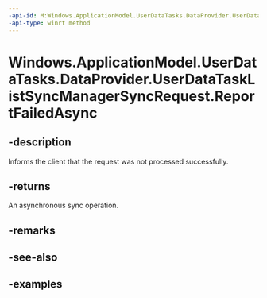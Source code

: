 ```yaml
---
-api-id: M:Windows.ApplicationModel.UserDataTasks.DataProvider.UserDataTaskListSyncManagerSyncRequest.ReportFailedAsync
-api-type: winrt method
---
```


<!-- Method syntax.
public IAsyncAction UserDataTaskListSyncManagerSyncRequest.ReportFailedAsync()
-->

# Windows.ApplicationModel.UserDataTasks.DataProvider.UserDataTaskListSyncManagerSyncRequest.ReportFailedAsync


## -description

Informs the client that the request was not processed successfully.

## -returns

An asynchronous sync operation.

## -remarks

## -see-also

## -examples

